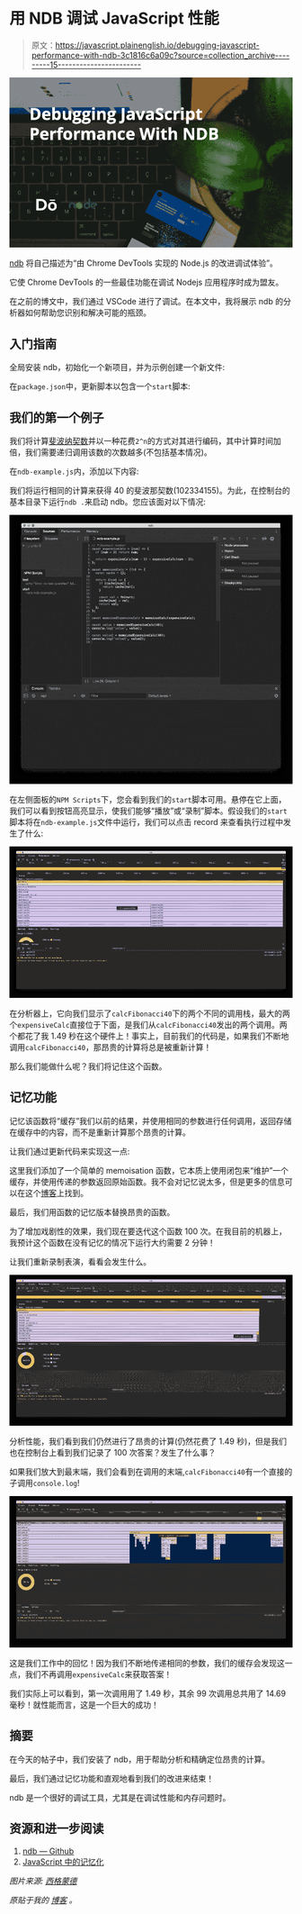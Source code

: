 # 用 NDB 调试 JavaScript 性能

> 原文：<https://javascript.plainenglish.io/debugging-javascript-performance-with-ndb-3c1816c6a09c?source=collection_archive---------15----------------------->

![](img/51f49466405b83c52cd420c99a8941a3.png)

[ndb](https://github.com/GoogleChromeLabs/ndb) 将自己描述为“由 Chrome DevTools 实现的 Node.js 的改进调试体验”。

它使 Chrome DevTools 的一些最佳功能在调试 Nodejs 应用程序时成为盟友。

在之前的博文中，我们通过 VSCode 进行了调试。在本文中，我将展示 ndb 的分析器如何帮助您识别和解决可能的瓶颈。

## 入门指南

全局安装 ndb，初始化一个新项目，并为示例创建一个新文件:

在`package.json`中，更新脚本以包含一个`start`脚本:

## 我们的第一个例子

我们将计算[斐波纳契数](https://en.wikipedia.org/wiki/Fibonacci_number)并以一种花费`2^n`的方式对其进行编码，其中计算时间加倍，我们需要递归调用该数的次数越多(不包括基本情况)。

在`ndb-example.js`内，添加以下内容:

我们将运行相同的计算来获得 40 的斐波那契数(102334155)。为此，在控制台的基本目录下运行`ndb .`来启动 ndb。您应该面对以下情况:

![](img/a4bd1910ae3cba7f9f42d36dc405484a.png)

在左侧面板的`NPM Scripts`下，您会看到我们的`start`脚本可用。悬停在它上面，我们可以看到按钮高亮显示，使我们能够“播放”或“录制”脚本。假设我们的`start`脚本将在`ndb-example.js`文件中运行，我们可以点击 record 来查看执行过程中发生了什么:

![](img/5584f87fd32ee25f658e7c1c8c498bd5.png)

在分析器上，它向我们显示了`calcFibonacci40`下的两个不同的调用栈，最大的两个`expensiveCalc`直接位于下面，是我们从`calcFibonacci40`发出的两个调用。两个都花了我 1.49 秒在这个硬件上！事实上，目前我们的代码是，如果我们不断地调用`calcFibonacci40`，那昂贵的计算将总是被重新计算！

那么我们能做什么呢？我们将记住这个函数。

## 记忆功能

记忆该函数将“缓存”我们以前的结果，并使用相同的参数进行任何调用，返回存储在缓存中的内容，而不是重新计算那个昂贵的计算。

让我们通过更新代码来实现这一点:

这里我们添加了一个简单的 memoisation 函数，它本质上使用闭包来“维护”一个缓存，并使用传递的参数返回原始函数。我不会对记忆说太多，但是更多的信息可以在这个[博客](https://scotch.io/tutorials/understanding-memoization-in-javascript)上找到。

最后，我们用函数的记忆版本替换昂贵的函数。

为了增加戏剧性的效果，我们现在要迭代这个函数 100 次。在我目前的机器上，我预计这个函数在没有记忆的情况下运行大约需要 2 分钟！

让我们重新录制表演，看看会发生什么。

![](img/c171fde7ef50d72f350864c73727817f.png)

分析性能，我们看到我们仍然进行了昂贵的计算(仍然花费了 1.49 秒)，但是我们也在控制台上看到我们记录了 100 次答案？发生了什么事？

如果我们放大到最末端，我们会看到在调用的末端,`calcFibonacci40`有一个直接的子调用`console.log`!

![](img/4a2e6a12319d8287a0ee4f946c5772a4.png)

这是我们工作中的回忆！因为我们不断地传递相同的参数，我们的缓存会发现这一点，我们不再调用`expensiveCalc`来获取答案！

我们实际上可以看到，第一次调用用了 1.49 秒，其余 99 次调用总共用了 14.69 毫秒！就性能而言，这是一个巨大的成功！

## 摘要

在今天的帖子中，我们安装了 ndb，用于帮助分析和精确定位昂贵的计算。

最后，我们通过记忆功能和直观地看到我们的改进来结束！

ndb 是一个很好的调试工具，尤其是在调试性能和内存问题时。

## 资源和进一步阅读

1.  [ndb — Github](https://github.com/GoogleChromeLabs/ndb)
2.  [JavaScript 中的记忆化](https://scotch.io/tutorials/understanding-memoization-in-javascript)

*图片来源:* [*西格蒙德*](https://unsplash.com/@sigmund)

*原贴于我的* [*博客*](https://blog.dennisokeeffe.com/blog/2021-02-12-debugging-performance-with-ndb/) *。*